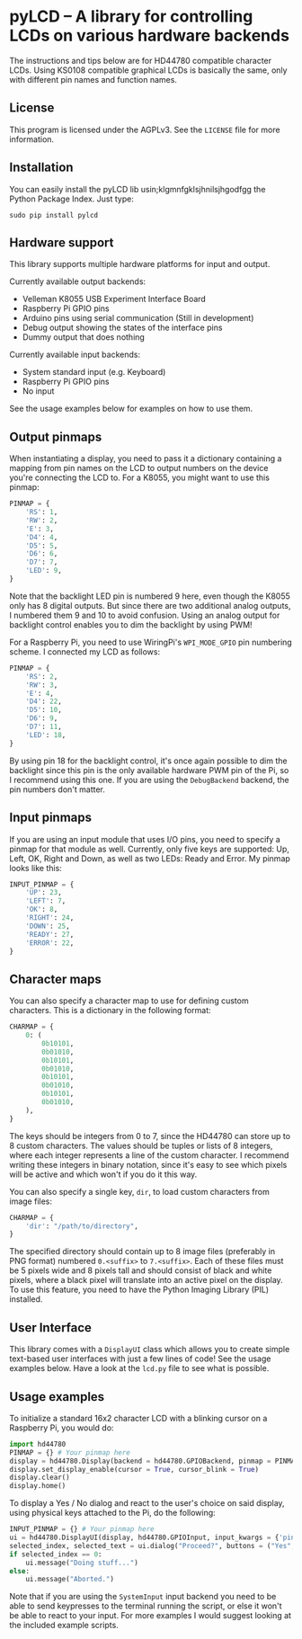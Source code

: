 pyLCD – A library for controlling LCDs on various hardware backends
===================================================================
The instructions and tips below are for HD44780 compatible character LCDs. Using KS0108 compatible graphical LCDs is basically the same, only with different pin names and function names.

License
-------
This program is licensed under the AGPLv3. See the `LICENSE` file for more information.

Installation
------------
You can easily install the pyLCD lib usin;klgmnfgklsjhnilsjhgodfgg the Python Package Index. Just type:

	sudo pip install pylcd

Hardware support
----------------
This library supports multiple hardware platforms for input and output.

Currently available output backends:
* Velleman K8055 USB Experiment Interface Board
* Raspberry Pi GPIO pins
* Arduino pins using serial communication (Still in development)
* Debug output showing the states of the interface pins
* Dummy output that does nothing

Currently available input backends:
* System standard input (e.g. Keyboard)
* Raspberry Pi GPIO pins
* No input

See the usage examples below for examples on how to use them.

Output pinmaps
--------------
When instantiating a display, you need to pass it a dictionary containing a mapping from pin names on the LCD to output numbers on the device you're connecting the LCD to.
For a K8055, you might want to use this pinmap:

```python
PINMAP = {
	'RS': 1,
	'RW': 2,
	'E': 3,
	'D4': 4,
	'D5': 5,
	'D6': 6,
	'D7': 7,
	'LED': 9,
}
```

Note that the backlight LED pin is numbered 9 here, even though the K8055 only has 8 digital outputs. But since there are two additional analog outputs, I numbered them 9 and 10 to avoid confusion.
Using an analog output for backlight control enables you to dim the backlight by using PWM!

For a Raspberry Pi, you need to use WiringPi's `WPI_MODE_GPIO` pin numbering scheme. I connected my LCD as follows:

```python
PINMAP = {
	'RS': 2,
	'RW': 3,
	'E': 4,
	'D4': 22,
	'D5': 10,
	'D6': 9,
	'D7': 11,
	'LED': 18,
}
```

By using pin 18 for the backlight control, it's once again possible to dim the backlight since this pin is the only available hardware PWM pin of the Pi, so I recommend using this one.
If you are using the `DebugBackend` backend, the pin numbers don't matter.

Input pinmaps
-------------
If you are using an input module that uses I/O pins, you need to specify a pinmap for that module as well.
Currently, only five keys are supported: Up, Left, OK, Right and Down, as well as two LEDs: Ready and Error.
My pinmap looks like this:

```python
INPUT_PINMAP = {
	'UP': 23,
	'LEFT': 7,
	'OK': 8,
	'RIGHT': 24,
	'DOWN': 25,
	'READY': 27,
	'ERROR': 22,
}
```

Character maps
--------------
You can also specify a character map to use for defining custom characters. This is a dictionary in the following format:

```python
CHARMAP = {
	0: (
		0b10101,
		0b01010,
		0b10101,
		0b01010,
		0b10101,
		0b01010,
		0b10101,
		0b01010,
	),
}
```

The keys should be integers from 0 to 7, since the HD44780 can store up to 8 custom characters.
The values should be tuples or lists of 8 integers, where each integer represents a line of the custom character. I recommend writing these integers in binary notation, since it's easy to see which pixels will be active and which won't if you do it this way.

You can also specify a single key, `dir`, to load custom characters from image files:

```python
CHARMAP = {
	'dir': "/path/to/directory",
}
```

The specified directory should contain up to 8 image files (preferably in PNG format) numbered `0.<suffix>` to `7.<suffix>`. Each of these files must be 5 pixels wide and 8 pixels tall and should consist of black and white pixels, where a black pixel will translate into an active pixel on the display.
To use this feature, you need to have the Python Imaging Library (PIL) installed.

User Interface
--------------
This library comes with a `DisplayUI` class which allows you to create simple text-based user interfaces with just a few lines of code!
See the usage examples below. Have a look at the `lcd.py` file to see what is possible.

Usage examples
--------------
To initialize a standard 16x2 character LCD with a blinking cursor on a Raspberry Pi, you would do:

```python
import hd44780
PINMAP = {} # Your pinmap here
display = hd44780.Display(backend = hd44780.GPIOBackend, pinmap = PINMAP, lines = 2, columns = 16)
display.set_display_enable(cursor = True, cursor_blink = True)
display.clear()
display.home()
```

To display a Yes / No dialog and react to the user's choice on said display, using physical keys attached to the Pi, do the following:

```python
INPUT_PINMAP = {} # Your pinmap here
ui = hd44780.DisplayUI(display, hd44780.GPIOInput, input_kwargs = {'pinmap': INPUT_PINMAP})
selected_index, selected_text = ui.dialog("Proceed?", buttons = ("Yes", "No"))
if selected_index == 0:
	ui.message("Doing stuff...")
else:
	ui.message("Aborted.")
```

Note that if you are using the `SystemInput` input backend you need to be able to send keypresses to the terminal running the script, or else it won't be able to react to your input.
For more examples I would suggest looking at the included example scripts.

